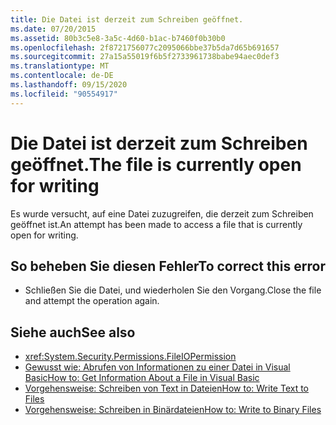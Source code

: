 ```yaml
---
title: Die Datei ist derzeit zum Schreiben geöffnet.
ms.date: 07/20/2015
ms.assetid: 80b3c5e8-3a5c-4d60-b1ac-b7460f0b30b0
ms.openlocfilehash: 2f8721756077c2095066bbe37b5da7d65b691657
ms.sourcegitcommit: 27a15a55019f6b5f2733961738babe94aec0def3
ms.translationtype: MT
ms.contentlocale: de-DE
ms.lasthandoff: 09/15/2020
ms.locfileid: "90554917"
---
```

# <a name="the-file-is-currently-open-for-writing"></a><span data-ttu-id="bf71c-102">Die Datei ist derzeit zum Schreiben geöffnet.</span><span class="sxs-lookup"><span data-stu-id="bf71c-102">The file is currently open for writing</span></span>
<span data-ttu-id="bf71c-103">Es wurde versucht, auf eine Datei zuzugreifen, die derzeit zum Schreiben geöffnet ist.</span><span class="sxs-lookup"><span data-stu-id="bf71c-103">An attempt has been made to access a file that is currently open for writing.</span></span>  
  
## <a name="to-correct-this-error"></a><span data-ttu-id="bf71c-104">So beheben Sie diesen Fehler</span><span class="sxs-lookup"><span data-stu-id="bf71c-104">To correct this error</span></span>  
  
- <span data-ttu-id="bf71c-105">Schließen Sie die Datei, und wiederholen Sie den Vorgang.</span><span class="sxs-lookup"><span data-stu-id="bf71c-105">Close the file and attempt the operation again.</span></span>  
  
## <a name="see-also"></a><span data-ttu-id="bf71c-106">Siehe auch</span><span class="sxs-lookup"><span data-stu-id="bf71c-106">See also</span></span>

- <xref:System.Security.Permissions.FileIOPermission>
- <span data-ttu-id="bf71c-107">[Gewusst wie: Abrufen von Informationen zu einer Datei in Visual Basic](/previous-versions/visualstudio/visual-studio-2010/abtzf6f7(v=vs.100))</span><span class="sxs-lookup"><span data-stu-id="bf71c-107">[How to: Get Information About a File in Visual Basic](/previous-versions/visualstudio/visual-studio-2010/abtzf6f7(v=vs.100))</span></span>
- [<span data-ttu-id="bf71c-108">Vorgehensweise: Schreiben von Text in Dateien</span><span class="sxs-lookup"><span data-stu-id="bf71c-108">How to: Write Text to Files</span></span>](../developing-apps/programming/drives-directories-files/how-to-write-text-to-files.md)
- [<span data-ttu-id="bf71c-109">Vorgehensweise: Schreiben in Binärdateien</span><span class="sxs-lookup"><span data-stu-id="bf71c-109">How to: Write to Binary Files</span></span>](../developing-apps/programming/drives-directories-files/how-to-write-to-binary-files.md)
